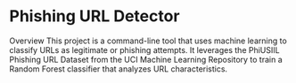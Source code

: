 # Phishing URL Detector
Overview
This project is a command-line tool that uses machine learning to classify URLs as legitimate or phishing attempts. It leverages the PhiUSIIL Phishing URL Dataset from the UCI Machine Learning Repository to train a Random Forest classifier that analyzes URL characteristics.

